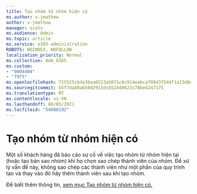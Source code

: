 ```yaml
---
title: Tạo nhóm từ nhóm hiện có
ms.author: v-jmathew
author: v-jmathew
manager: scotv
ms.audience: Admin
ms.topic: article
ms.service: o365-administration
ROBOTS: NOINDEX, NOFOLLOW
localization_priority: Normal
ms.collection: Adm_O365
ms.custom:
- "9004404"
- "7975"
ms.openlocfilehash: 715525cbda3baa6523a5071c8c914eebca70943f54df1a13d8e77f5298d450e8
ms.sourcegitcommit: b5f7da89a650d2915dc652449623c78be6247175
ms.translationtype: MT
ms.contentlocale: vi-VN
ms.lasthandoff: 08/05/2021
ms.locfileid: "54080192"
---
```

# <a name="creating-a-team-from-an-existing-team"></a>Tạo nhóm từ nhóm hiện có

Một số khách hàng đã báo cáo sự cố về việc tạo nhóm từ nhóm hiện tại (hoặc tạo bản sao nhóm) khi họ chọn sao chép thành viên của nhóm. Để xử lý vấn đề này, không sao chép các thành viên như một phần của quy trình tạo và thay vào đó hãy thêm thành viên sau khi tạo nhóm.

Để biết thêm thông tin, [xem mục Tạo nhóm từ nhóm hiện có.](https://support.microsoft.com/office/create-a-team-from-an-existing-team-f41a759b-3101-4af6-93bd-6aba0e5d7635)
